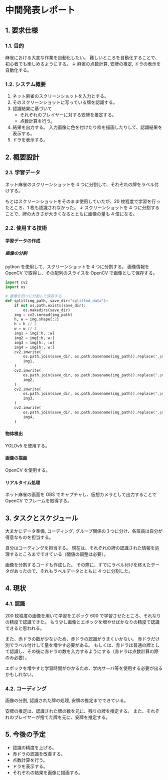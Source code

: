 # 中間発表レポート

## 1. 要求仕様

### 1.1. 目的

麻雀における大変な作業を自動化したい。
難しいところを自動化することで、初心者でも楽しめるようにする。
↓
麻雀の点数計算, 安牌の推定, ドラの表示を自動化する。

### 1.2. システム概要

1. ネット麻雀のスクリーンショットを入力とする。
2. そのスクリーンショットに写っている牌を認識する。
3. 認識結果に基づいて
   - それぞれのプレイヤーに対する安牌を推定する。
   - 点数計算を行う。
4. 結果を出力する。
   入力画像に色を付けたり枠を描画したりして、認識結果を表示する。
5. ドラを表示する。

## 2. 概要設計

### 2.1. 学習データ

ネット麻雀のスクリーンショットを 4 つに分割して、それぞれの牌をラベル付けする。

もとはスクリーンショットをそのまま使用していたが、20 枚程度で学習を行ったところ、1 枚も認識されなかった。
↓
スクリーンショットを 4 つに分割することで、牌の大きさが大きくなるとともに画像の量も 4 倍になる。

### 2.2. 使用する技術

#### 学習データの作成

##### 画像の分割

python を使用して、スクリーンショットを 4 つに分割する。
画像情報を OpenCV で取得し、その配列のスライスを OpenCV で画像として保存する。

```python
import cv2
import os

# 画像を四つに分割して保存する
def split(img_path, save_dir="splitted_data"):
    if not os.path.exists(save_dir):
        os.makedirs(save_dir)
    img = cv2.imread(img_path)
    h, w = img.shape[:2]
    h = h // 2
    w = w // 2
    img1 = img[:h, :w]
    img2 = img[:h, w:]
    img3 = img[h:, :w]
    img4 = img[h:, w:]
    cv2.imwrite(
        os.path.join(save_dir, os.path.basename(img_path)).replace(".png", "_1.png"),
        img1,
    )
    cv2.imwrite(
        os.path.join(save_dir, os.path.basename(img_path)).replace(".png", "_2.png"),
        img2,
    )
    cv2.imwrite(
        os.path.join(save_dir, os.path.basename(img_path)).replace(".png", "_3.png"),
        img3,
    )
    cv2.imwrite(
        os.path.join(save_dir, os.path.basename(img_path)).replace(".png", "_4.png"),
        img4,
    )
```

#### 物体検出

YOLOv5 を使用する。

#### 画像の描画

OpenCV を使用する。

#### リアルタイム処理

ネット麻雀の画面を OBS でキャプチャし、仮想カメラとして出力することで OpenCV でフレームを取得する。

## 3. タスクとスケジュール

大まかにデータ準備, コーディング, グループ関係の３つに分け、各班員は自分が得意なものを担当する。

自分はコーディングを担当する。
現在は、それぞれの牌の認識された情報を処理するところまでできている（閾値の調整は必要）。

画像を分割するコードも作成した。
その際に、すでにラベル付けを終えたデータがあったので、それもラベルデータとともに 4 つに分割した。

## 4. 現状

### 4.1. 認識

200 枚程度の画像を用いて学習をエポック 600 で学習させたところ、それなりの精度で認識できた。
もう少し画像とエポックを増やせばかなりの精度で認識できると思われる。

また、赤ドラの数が少ないため、赤ドラの認識がうまくいかない。
赤ドラだけ別でラベル付けして量を増やす必要がある。
もしくは、赤ドラは普通の牌として認識し、その後に赤ドラの数を入力するようにする（赤ドラは点数計算の際のみ必要）。

エポックを増やすと学習時間がかかるため、学内サーバ等を使用する必要が出るかもしれない。

### 4.2. コーディング

画像の分割, 認識された牌の処理, 安牌の推定までできている。

安牌の推定は、認識された牌の数を元に、残りの牌を推定する。
また、それぞれのプレイヤーが捨てた牌を元に、安牌を推定する。

## 5. 今後の予定

- 認識の精度を上げる。
- 赤ドラの認識を改善する。
- 点数計算を行う。
- ドラを表示する。
- それぞれの結果を画像に描画する。
